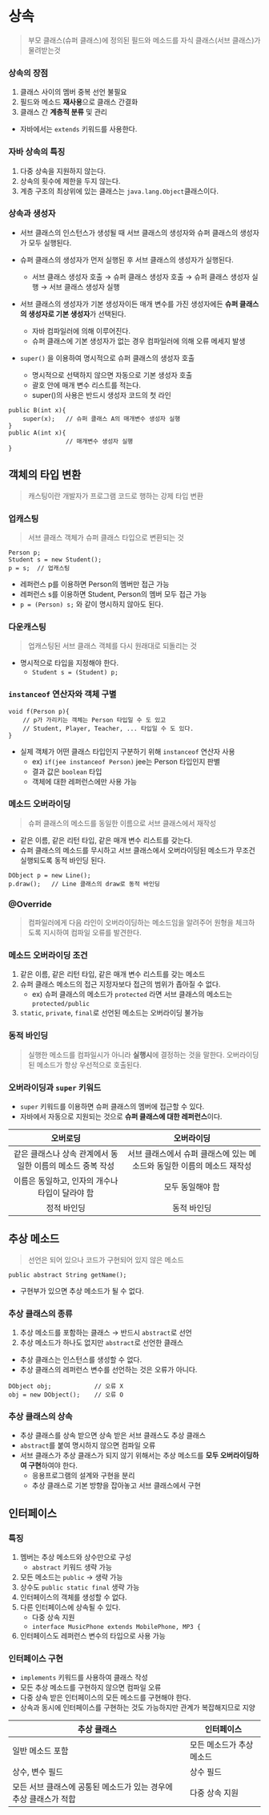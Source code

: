 # 상속
> 부모 클래스(슈퍼 클래스)에 정의된 필드와 메소드를 자식 클래스(서브 클래스)가 물려받는것

### 상속의 장점
1. 클래스 사이의 멤버 중복 선언 불필요
2. 필드와 메소드 **재사용**으로 클래스 간결화
3. 클래스 간 **계층적 분류** 및 관리

- 자바에서는 ``extends`` 키워드를 사용한다.

### 자바 상속의 특징
1. 다중 상속을 지원하지 않는다.
2. 상속의 횟수에 제한을 두지 않는다.
3. 계층 구조의 최상위에 있는 클래스는 ``java.lang.Object``클래스이다.

### 상속과 생성자
- 서브 클래스의 인스턴스가 생성될 때 서브 클래스의 생성자와 슈퍼 클래스의 생성자가 모두 실행된다.
- 슈퍼 클래스의 생성자가 먼저 실행된 후 서브 클래스의 생성자가 실행된다.
	- 서브 클래스 생성자 호출 → 슈퍼 클래스 생성자 호출 → 슈퍼 클래스 생성자 실행 → 서브 클래스 생성자 실행

- 서브 클래스의 생성자가 기본 생성자이든 매개 변수를 가진 생성자에든 **슈퍼 클래스의 생성자로 기본 생성자**가 선택된다.
	- 자바 컴파일러에 의해 이루어진다.
	- 슈퍼 클래스에 기본 생성자가 없는 경우 컴파일러에 의해 오류 메세지 발생
- ``super()`` 을 이용하여 명시적으로 슈퍼 클래스의 생성자 호출
	- 명시적으로 선택하지 않으면 자동으로 기본 생성자 호출
	- 괄호 안에 매개 변수 리스트를 적는다.
	- super()의 사용은 반드시 생성자 코드의 첫 라인
```
public B(int x){
	super(x);	// 슈퍼 클래스 A의 매개변수 생성자 실행
}
public A(int x){
				// 매개변수 생성자 실행
}
```

## 객체의 타입 변환
> 캐스팅이란 개발자가 프로그램 코드로 행하는 강제 타입 변환
### 업캐스팅
> 서브 클래스 객체가 슈퍼 클래스 타입으로 변환되는 것
```
Person p;
Student s = new Student();
p = s; 	// 업캐스팅 
```
- 레퍼런스 p를 이용하면 Person의 멤버만 접근 가능
- 레퍼런스 s를 이용하면 Student, Person의 멤버 모두 접근 가능
- ``p = (Person) s;`` 와 같이 명시하지 않아도 된다.

### 다운캐스팅
> 업캐스팅된 서브 클래스 객체를 다시 원래대로 되돌리는 것
- 명시적으로 타입을 지정해야 한다.
	- ``Student s = (Student) p;``

### ``instanceof`` 연산자와 객체 구별
```
void f(Person p){
	// p가 가리키는 객체는 Person 타입일 수 도 있고
	// Student, Player, Teacher, ... 타입일 수 도 있다.
}
```
- 실제 객체가 어떤 클래스 타입인지 구분하기 위해 ``instanceof`` 연산자 사용
	- ex) ``if(jee instanceof Person)`` jee는 Person 타입인지 판별 
	- 결과 값은 ``boolean`` 타입
	- 객체에 대한 레퍼런스에만 사용 가능

### 메소드 오버라이딩
> 슈퍼 클래스의 메소드를 동일한 이름으로 서브 클래스에서 재작성
- 같은 이름, 같은 리턴 타입, 같은 매개 변수 리스트를 갖는다.
- 슈퍼 클래스의 메소드를 무시하고 서브 클래스에서 오버라이딩된 메소드가 무조건 실행되도록 동적 바인딩 된다.
```
DObject p = new Line();
p.draw();	// Line 클래스의 draw로 동적 바인딩
```
### @Override
> 컴파일러에게 다음 라인이 오버라이딩하는 메소드임을 알려주어 원형을 체크하도록 지시하여 컴파일 오류를 발견한다.

### 메소드 오버라이딩 조건
1. 같은 이름, 같은 리턴 타입, 같은 매개 변수 리스트를 갖는 메소드
2. 슈퍼 클래스 메소드의 접근 지정자보다 접근의 범위가 좁아질 수 없다.
	- ex) 슈퍼 클래스의 메소드가 ``protected`` 라면 서브 클래스의 메소드는 ``protected/public``
3. ``static``, ``private``, ``final``로 선언된 메소드는 오버라이딩 불가능

### 동적 바인딩
> 실행한 메소드를 컴파일시가 아니라 **실행시**에 결정하는 것을 말한다. 오버라이딩된 메소드가 항상 우선적으로 호출된다.
### 오버라이딩과 ``super`` 키워드
- ``super`` 키워드를 이용하면 슈퍼 클래스의 멤버에 접근할 수 있다.
- 자바에서 자동으로 지원되는 것으로 **슈퍼 클래스에 대한 레퍼런스**이다.


|오버로딩|오버라이딩  |
|:--:|:--:|
| 같은 클래스나 상속 관계에서 동일한 이름의 메소드 중복 작성 | 서브 클래스에서 슈퍼 클래스에 있는 메소드와 동일한 이름의 메소드 재작성 |
|이름은 동일하고, 인자의 개수나 타입이 달라야 함|모두 동일해야 함|
|정적 바인딩|동적 바인딩|

## 추상 메소드
> 선언은 되어 있으나 코드가 구현되어 있지 않은 메소드
```
public abstract String getName();
```
- 구현부가 있으면 추상 메소드가 될 수 없다.
### 추상 클래스의 종류
1. 추상 메소드를 포함하는 클래스 → 반드시 ``abstract``로 선언
2. 추상 메소드가 하나도 없지만 ``abstract``로 선언한 클래스

- 추상 클래스는 인스턴스를 생성할 수 없다.
- 추상 클래스의 레퍼런스 변수를 선언하는 것은 오류가 아니다.
```
DObject obj;			// 오류 X
obj = new DObject();	// 오류 O
```

### 추상 클래스의 상속
- 추상 클래스를 상속 받으면 상속 받은 서브 클래스도 추상 클래스
- ``abstract``를 붙여 명시하지 않으면 컴파일 오류
- 서브 클래스가 추상 클래스가 되지 않기 위해서는 추상 메소드를 **모두 오버라이딩하여 구현**하여야 한다.
	- 응용프로그램의 설계와 구현을 분리
	- 추상 클래스로 기본 방향을 잡아놓고 서브 클래스에서 구현

## 인터페이스
### 특징
1. 멤버는 추상 메소드와 상수만으로 구성
	- ``abstract`` 키워드 생략 가능
2. 모든 메소드는 ``public`` → 생략 가능
3. 상수도 ``public static final`` 생략 가능
4. 인터페이스의 객체를 생성할 수 없다.
5. 다른 인터페이스에 상속될 수 있다.
	- 다중 상속 지원
	- ``interface MusicPhone extends MobilePhone, MP3 {``
6. 인터페이스도 레퍼런스 변수의 타입으로 사용 가능

### 인터페이스 구현
- ``implements`` 키워드를 사용하여 클래스 작성
- 모든 추상 메소드를 구현하지 않으면 컴파일 오류
- 다중 상속 받은 인터페이스의 모든 메소드를 구현해야 한다.
- 상속과 동시에 인터페이스를 구현하는 것도 가능하지만 관계가 복잡해지므로 지양

|추상 클래스| 인터페이스 |
|--|--|
|일반 메소드 포함  | 모든 메소드가 추상 메소드 |
|상수, 변수 필드|상수 필드|
|모든 서브 클래스에 공통된 메소드가 있는 경우에 추상 클래스가 적합|다중 상속 지원|
